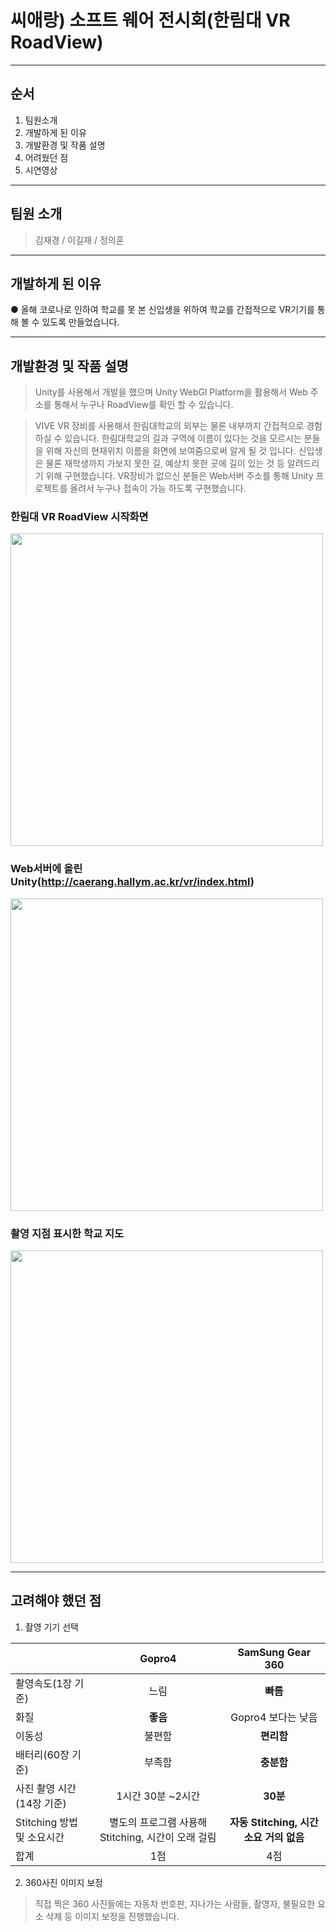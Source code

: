 # 씨애랑) 소프트 웨어 전시회(한림대 VR RoadView)

--------------------------
## 순서
1. 팀원소개
2. 개발하게 된 이유
3. 개발환경 및 작품 설명
4. 어려웠던 점
5. 시연영상
--------------------------

## 팀원 소개
> 김재경 / 이길재 / 정의훈

--------------------------

## 개발하게 된 이유
● 올해 코로나로 인하여 학교를 못 본 신입생을 위하여 학교를 간접적으로 VR기기를 통해 볼 수 있도록 만들었습니다.

--------------------------

## 개발환경 및 작품 설명
> Unity를 사용해서 개발을 했으며 Unity WebGl Platform을 활용해서 Web 주소를 통해서 누구나 RoadView를 확인 할 수 있습니다.

> VIVE VR 장비를 사용해서 한림대학교의 외부는 물론 내부까지 간접적으로 경험하실 수 있습니다. 한림대학교의 길과 구역에 이름이 있다는 것을 모르시는 분들을 위해 자신의 현재위치 이름을
화면에 보여줌으로써 알게 될 것 입니다. 신입생은 물론 재학생까지 가보지 못한 길, 예상치 못한 곳에 길이 있는 것 등 알려드리기 위해 구현했습니다. VR장비가 없으신 분들은 Web서버 주소를 통해 Unity 프로젝트를 올려서 누구나 접속이 가능 하도록 구현했습니다.

### 한림대 VR RoadView 시작화면
<img width = "500" src = "https://user-images.githubusercontent.com/58055104/100534621-4028f600-3254-11eb-88e8-25936242dfe8.png">
  
### Web서버에 올린 Unity(http://caerang.hallym.ac.kr/vr/index.html)
<img width ="500" src = "https://user-images.githubusercontent.com/58055104/100530191-21b20300-3232-11eb-9ba5-d924a6d0566e.png" >

### 촬영 지점 표시한 학교 지도
<img width = "500" src= "https://user-images.githubusercontent.com/58055104/100536144-d0ba0300-3261-11eb-9775-4a520dd45257.jpg">

--------------------------

## 고려해야 했던 점
1. 촬영 기기 선택

|        |Gopro4|SamSung Gear 360|
|--------|:--------:| :----------:|
|촬영속도(1장 기준) |느림       |   **빠름**   |
|화질    |**좋음**      |   Gopro4 보다는 낮음|
|이동성  |불편함      |   **편리함**|
|배터리(60장 기준)  |  부족함    |   **충분함**|
|사진 촬영 시간(14장 기준)    |1시간 30분 ~2시간|   **30분**|
|Stitching 방법 및 소요시간    |  별도의 프로그램 사용해 Stitching, 시간이 오래 걸림 |  **자동 Stitching, 시간 소요 거의 없음** |
|합계 | 1점 | 4점| 

2. 360사진 이미지 보정
> 직접 찍은 360 사진들에는 자동차 번호판, 지나가는 사람들, 촬영자, 불필요한 요소 삭제 등 이미지 보정을 진행했습니다.


